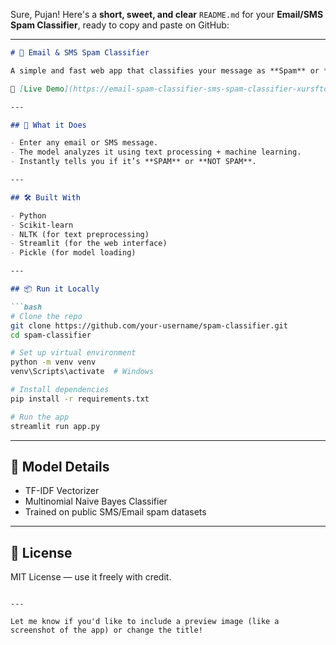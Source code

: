 Sure, Pujan! Here's a **short, sweet, and clear** `README.md` for your **Email/SMS Spam Classifier**, ready to copy and paste on GitHub:

---

````markdown
# 📧 Email & SMS Spam Classifier

A simple and fast web app that classifies your message as **Spam** or **Not Spam** using machine learning.

🔗 [Live Demo](https://email-spam-classifier-sms-spam-classifier-xursftokpdenkygtwdkl.streamlit.app/)

---

## 🚀 What it Does

- Enter any email or SMS message.
- The model analyzes it using text processing + machine learning.
- Instantly tells you if it’s **SPAM** or **NOT SPAM**.

---

## 🛠️ Built With

- Python
- Scikit-learn
- NLTK (for text preprocessing)
- Streamlit (for the web interface)
- Pickle (for model loading)

---

## 📦 Run it Locally

```bash
# Clone the repo
git clone https://github.com/your-username/spam-classifier.git
cd spam-classifier

# Set up virtual environment
python -m venv venv
venv\Scripts\activate  # Windows

# Install dependencies
pip install -r requirements.txt

# Run the app
streamlit run app.py
````

---

## 🧠 Model Details

* TF-IDF Vectorizer
* Multinomial Naive Bayes Classifier
* Trained on public SMS/Email spam datasets

---

## 📜 License

MIT License — use it freely with credit.

```

---

Let me know if you'd like to include a preview image (like a screenshot of the app) or change the title!
```
